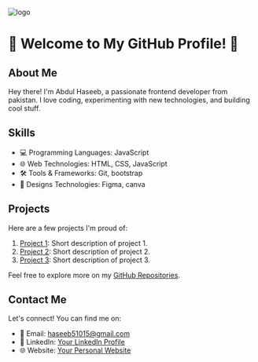 ![logo]([https://github.com/haseeb51015/haseeb51015/blob/main/github%20banner.png](https://github.com/Haseeb1389446/Haseeb1389446/blob/main/github%20banner.png))

# 🚀 Welcome to My GitHub Profile! 🚀

## About Me

Hey there! I'm Abdul Haseeb, a passionate frontend developer from pakistan. I love coding, experimenting with new technologies, and building cool stuff.

## Skills

- 💻 Programming Languages: JavaScript
- 🌐 Web Technologies: HTML, CSS, JavaScript 
- 🛠️ Tools & Frameworks: Git, bootstrap
- 🧩 Designs Technologies: Figma, canva 

## Projects

Here are a few projects I'm proud of:

1. [Project 1](link-to-project-1): Short description of project 1.
2. [Project 2](link-to-project-2): Short description of project 2.
3. [Project 3](link-to-project-3): Short description of project 3.

Feel free to explore more on my [GitHub Repositories]([link-to-github](https://github.com/haseeb51015?tab=repositories)).

## Contact Me

Let's connect! You can find me on:

- 📧 Email: [haseeb51015@gmail.com](haseeb51015@gmail.com)
- 💼 LinkedIn: [Your LinkedIn Profile](link-to-linkedin)
- 🌐 Website: [Your Personal Website](link-to-website)
